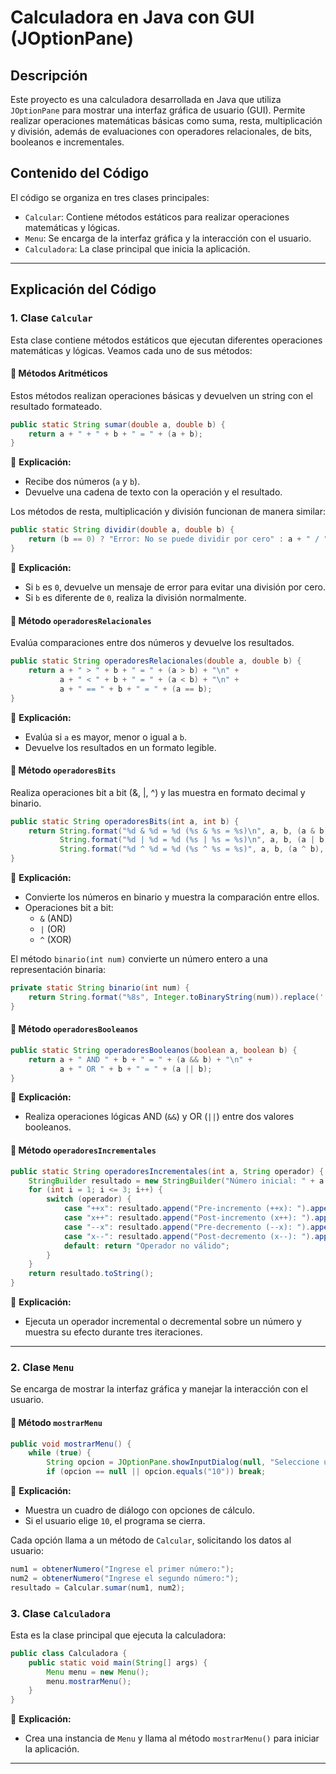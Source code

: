 # Calculadora en Java con GUI (JOptionPane)

## Descripción
Este proyecto es una calculadora desarrollada en Java que utiliza `JOptionPane` para mostrar una interfaz gráfica de usuario (GUI). Permite realizar operaciones matemáticas básicas como suma, resta, multiplicación y división, además de evaluaciones con operadores relacionales, de bits, booleanos e incrementales.

## Contenido del Código
El código se organiza en tres clases principales:
- `Calcular`: Contiene métodos estáticos para realizar operaciones matemáticas y lógicas.
- `Menu`: Se encarga de la interfaz gráfica y la interacción con el usuario.
- `Calculadora`: La clase principal que inicia la aplicación.

---

## Explicación del Código

### 1. **Clase `Calcular`**
Esta clase contiene métodos estáticos que ejecutan diferentes operaciones matemáticas y lógicas. Veamos cada uno de sus métodos:

#### 📌 **Métodos Aritméticos**
Estos métodos realizan operaciones básicas y devuelven un string con el resultado formateado.

```java
public static String sumar(double a, double b) {
    return a + " + " + b + " = " + (a + b);
}
```
🔹 **Explicación:**
- Recibe dos números (`a` y `b`).
- Devuelve una cadena de texto con la operación y el resultado.

Los métodos de resta, multiplicación y división funcionan de manera similar:

```java
public static String dividir(double a, double b) {
    return (b == 0) ? "Error: No se puede dividir por cero" : a + " / " + b + " = " + (a / b);
}
```
🔹 **Explicación:**
- Si `b` es `0`, devuelve un mensaje de error para evitar una división por cero.
- Si `b` es diferente de `0`, realiza la división normalmente.

#### 📌 **Método `operadoresRelacionales`**
Evalúa comparaciones entre dos números y devuelve los resultados.

```java
public static String operadoresRelacionales(double a, double b) {
    return a + " > " + b + " = " + (a > b) + "\n" +
           a + " < " + b + " = " + (a < b) + "\n" +
           a + " == " + b + " = " + (a == b);
}
```
🔹 **Explicación:**
- Evalúa si `a` es mayor, menor o igual a `b`.
- Devuelve los resultados en un formato legible.

#### 📌 **Método `operadoresBits`**
Realiza operaciones bit a bit (&, |, ^) y las muestra en formato decimal y binario.

```java
public static String operadoresBits(int a, int b) {
    return String.format("%d & %d = %d (%s & %s = %s)\n", a, b, (a & b), binario(a), binario(b), binario(a & b)) +
           String.format("%d | %d = %d (%s | %s = %s)\n", a, b, (a | b), binario(a), binario(b), binario(a | b)) +
           String.format("%d ^ %d = %d (%s ^ %s = %s)", a, b, (a ^ b), binario(a), binario(b), binario(a ^ b));
}
```
🔹 **Explicación:**
- Convierte los números en binario y muestra la comparación entre ellos.
- Operaciones bit a bit:
  - `&` (AND)
  - `|` (OR)
  - `^` (XOR)

El método `binario(int num)` convierte un número entero a una representación binaria:

```java
private static String binario(int num) {
    return String.format("%8s", Integer.toBinaryString(num)).replace(' ', '0');
}
```

#### 📌 **Método `operadoresBooleanos`**
```java
public static String operadoresBooleanos(boolean a, boolean b) {
    return a + " AND " + b + " = " + (a && b) + "\n" +
           a + " OR " + b + " = " + (a || b);
}
```
🔹 **Explicación:**
- Realiza operaciones lógicas AND (`&&`) y OR (`||`) entre dos valores booleanos.

#### 📌 **Método `operadoresIncrementales`**

```java
public static String operadoresIncrementales(int a, String operador) {
    StringBuilder resultado = new StringBuilder("Número inicial: " + a + "\n");
    for (int i = 1; i <= 3; i++) {
        switch (operador) {
            case "++x": resultado.append("Pre-incremento (++x): ").append(++a).append("\n"); break;
            case "x++": resultado.append("Post-incremento (x++): ").append(a++).append("\n"); break;
            case "--x": resultado.append("Pre-decremento (--x): ").append(--a).append("\n"); break;
            case "x--": resultado.append("Post-decremento (x--): ").append(a--).append("\n"); break;
            default: return "Operador no válido";
        }
    }
    return resultado.toString();
}
```
🔹 **Explicación:**
- Ejecuta un operador incremental o decremental sobre un número y muestra su efecto durante tres iteraciones.

---

### 2. **Clase `Menu`**
Se encarga de mostrar la interfaz gráfica y manejar la interacción con el usuario.

#### 📌 **Método `mostrarMenu`**
```java
public void mostrarMenu() {
    while (true) {
        String opcion = JOptionPane.showInputDialog(null, "Seleccione una operación:", "Calculadora", JOptionPane.QUESTION_MESSAGE);
        if (opcion == null || opcion.equals("10")) break;
```
🔹 **Explicación:**
- Muestra un cuadro de diálogo con opciones de cálculo.
- Si el usuario elige `10`, el programa se cierra.

Cada opción llama a un método de `Calcular`, solicitando los datos al usuario:

```java
num1 = obtenerNumero("Ingrese el primer número:");
num2 = obtenerNumero("Ingrese el segundo número:");
resultado = Calcular.sumar(num1, num2);
```

### 3. **Clase `Calculadora`**

Esta es la clase principal que ejecuta la calculadora:

```java
public class Calculadora {
    public static void main(String[] args) {
        Menu menu = new Menu();
        menu.mostrarMenu();
    }
}
```
🔹 **Explicación:**
- Crea una instancia de `Menu` y llama al método `mostrarMenu()` para iniciar la aplicación.

---


